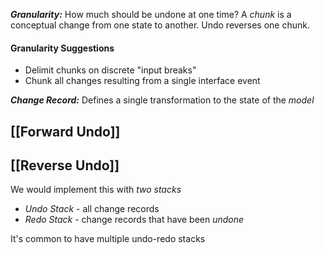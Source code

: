 ***Granularity:*** How much should be undone at one time? A *chunk* is a conceptual change from one state to another. Undo reverses one chunk. 

#### Granularity Suggestions 
- Delimit chunks on discrete "input breaks" 
- Chunk all changes resulting from a single interface event 

***Change Record:*** Defines a single transformation to the state of the *model*
## [[Forward Undo]]

## [[Reverse Undo]]

We would implement this with *two stacks* 
- *Undo Stack* - all change records 
- *Redo Stack* - change records that have been *undone*

It's common to have multiple undo-redo stacks 
  